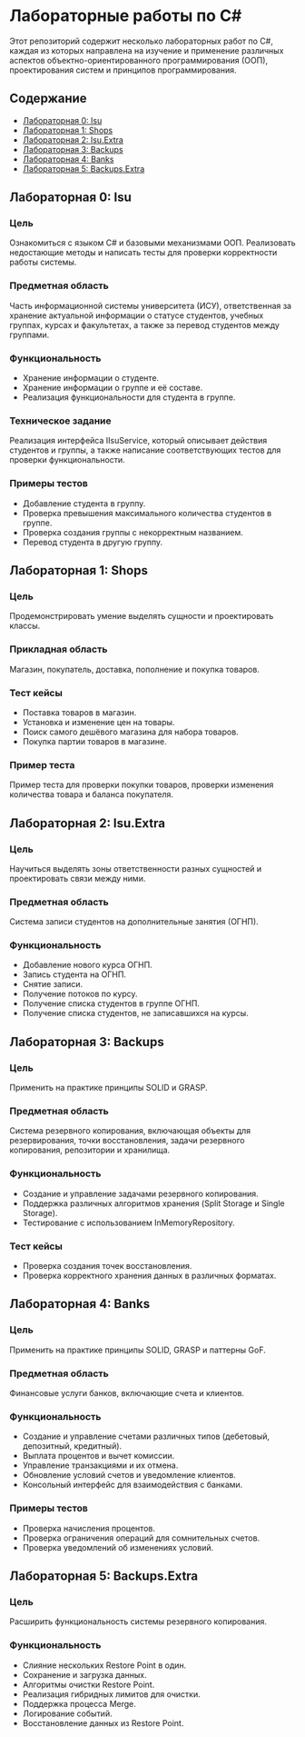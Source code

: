 # Лабораторные работы по C#

Этот репозиторий содержит несколько лабораторных работ по C#, каждая из которых направлена на изучение и применение различных аспектов объектно-ориентированного программирования (ООП), проектирования систем и принципов программирования.

## Содержание
- [Лабораторная 0: Isu](#lab0)
- [Лабораторная 1: Shops](#lab1)
- [Лабораторная 2: Isu.Extra](#lab2)
- [Лабораторная 3: Backups](#lab3)
- [Лабораторная 4: Banks](#lab4)
- [Лабораторная 5: Backups.Extra](#lab5)

## Лабораторная 0: Isu

### Цель
Ознакомиться с языком C# и базовыми механизмами ООП. Реализовать недостающие методы и написать тесты для проверки корректности работы системы.

### Предметная область
Часть информационной системы университета (ИСУ), ответственная за хранение актуальной информации о статусе студентов, учебных группах, курсах и факультетах, а также за перевод студентов между группами.

### Функциональность
- Хранение информации о студенте.
- Хранение информации о группе и её составе.
- Реализация функциональности для студента в группе.

### Техническое задание
Реализация интерфейса IIsuService, который описывает действия студентов и группы, а также написание соответствующих тестов для проверки функциональности.

### Примеры тестов
- Добавление студента в группу.
- Проверка превышения максимального количества студентов в группе.
- Проверка создания группы с некорректным названием.
- Перевод студента в другую группу.

## Лабораторная 1: Shops

### Цель
Продемонстрировать умение выделять сущности и проектировать классы.

### Прикладная область
Магазин, покупатель, доставка, пополнение и покупка товаров.

### Тест кейсы
- Поставка товаров в магазин.
- Установка и изменение цен на товары.
- Поиск самого дешёвого магазина для набора товаров.
- Покупка партии товаров в магазине.

### Пример теста
Пример теста для проверки покупки товаров, проверки изменения количества товара и баланса покупателя.

## Лабораторная 2: Isu.Extra

### Цель
Научиться выделять зоны ответственности разных сущностей и проектировать связи между ними.

### Предметная область
Система записи студентов на дополнительные занятия (ОГНП).

### Функциональность
- Добавление нового курса ОГНП.
- Запись студента на ОГНП.
- Снятие записи.
- Получение потоков по курсу.
- Получение списка студентов в группе ОГНП.
- Получение списка студентов, не записавшихся на курсы.

## Лабораторная 3: Backups

### Цель
Применить на практике принципы SOLID и GRASP.

### Предметная область
Система резервного копирования, включающая объекты для резервирования, точки восстановления, задачи резервного копирования, репозитории и хранилища.

### Функциональность
- Создание и управление задачами резервного копирования.
- Поддержка различных алгоритмов хранения (Split Storage и Single Storage).
- Тестирование с использованием InMemoryRepository.

### Тест кейсы
- Проверка создания точек восстановления.
- Проверка корректного хранения данных в различных форматах.

## Лабораторная 4: Banks

### Цель
Применить на практике принципы SOLID, GRASP и паттерны GoF.

### Предметная область
Финансовые услуги банков, включающие счета и клиентов.

### Функциональность
- Создание и управление счетами различных типов (дебетовый, депозитный, кредитный).
- Выплата процентов и вычет комиссии.
- Управление транзакциями и их отмена.
- Обновление условий счетов и уведомление клиентов.
- Консольный интерфейс для взаимодействия с банками.

### Примеры тестов
- Проверка начисления процентов.
- Проверка ограничения операций для сомнительных счетов.
- Проверка уведомлений об изменениях условий.

## Лабораторная 5: Backups.Extra

### Цель
Расширить функциональность системы резервного копирования.

### Функциональность
- Слияние нескольких Restore Point в один.
- Сохранение и загрузка данных.
- Алгоритмы очистки Restore Point.
- Реализация гибридных лимитов для очистки.
- Поддержка процесса Merge.
- Логирование событий.
- Восстановление данных из Restore Point.
